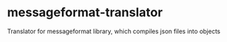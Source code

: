# messageformat-translator

Translator for messageformat library, which compiles json files into objects